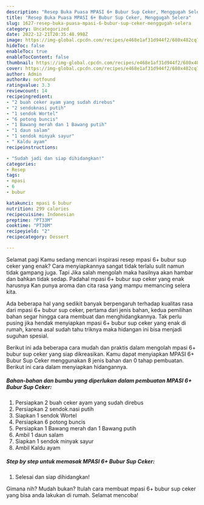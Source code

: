 ```yaml
---
description: "Resep Buka Puasa MPASI 6+ Bubur Sup Ceker, Menggugah Selera"
title: "Resep Buka Puasa MPASI 6+ Bubur Sup Ceker, Menggugah Selera"
slug: 1627-resep-buka-puasa-mpasi-6-bubur-sup-ceker-menggugah-selera
category: Uncategorized
date: 2022-12-21T20:35:48.998Z
image: https://img-global.cpcdn.com/recipes/e468e1af31d944f2/680x482cq70/mpasi-6-bubur-sup-ceker-foto-resep-utama.jpg
hideToc: false
enableToc: true
enableTocContent: false
thumbnail: https://img-global.cpcdn.com/recipes/e468e1af31d944f2/680x482cq70/mpasi-6-bubur-sup-ceker-foto-resep-utama.jpg
cover: https://img-global.cpcdn.com/recipes/e468e1af31d944f2/680x482cq70/mpasi-6-bubur-sup-ceker-foto-resep-utama.jpg
author: Admin
authorAv: notfound
ratingvalue: 3.3
reviewcount: 14
recipeingredient:
- "2 buah ceker ayam yang sudah direbus"
- "2 sendoknasi putih"
- "1 sendok Wortel"
- "6 potong buncis"
- "1 Bawang merah dan 1 Bawang putih"
- "1 daun salam"
- "1 sendok minyak sayur"
- " Kaldu ayam"
recipeinstructions:

- "Sudah jadi dan siap dihidangkan!"
categories:
- Resep
tags:
- mpasi
- 6
- bubur

katakunci: mpasi 6 bubur 
nutrition: 299 calories
recipecuisine: Indonesian
preptime: "PT33M"
cooktime: "PT30M"
recipeyield: "2"
recipecategory: Dessert

---
```



Selamat pagi Kamu sedang mencari inspirasi resep mpasi 6+ bubur sup ceker yang enak? Cara menyiapkannya sangat tidak terlalu sulit namun tidak gampang juga. Tapi Jika salah mengolah maka hasilnya akan hambar dan bahkan tidak sedap. Padahal mpasi 6+ bubur sup ceker yang enak harusnya Kan punya aroma dan cita rasa yang mampu memancing selera kita.




Ada beberapa hal yang sedikit banyak berpengaruh terhadap kualitas rasa dari mpasi 6+ bubur sup ceker, pertama dari jenis bahan, kedua pemilihan bahan segar hingga cara membuat dan menghidangkannya. Tak perlu pusing jika hendak menyiapkan mpasi 6+ bubur sup ceker yang enak di rumah, karena asal sudah tahu triknya maka hidangan ini bisa menjadi suguhan spesial.


Berikut ini ada beberapa cara mudah dan praktis dalam mengolah mpasi 6+ bubur sup ceker yang siap dikreasikan. Kamu dapat menyiapkan MPASI 6+ Bubur Sup Ceker menggunakan 8 jenis bahan dan 0 tahap pembuatan. Berikut ini cara dalam menyiapkan hidangannya.

<!--inarticleads1-->

##### Bahan-bahan dan bumbu yang diperlukan dalam pembuatan MPASI 6+ Bubur Sup Ceker:

1. Persiapkan 2 buah ceker ayam yang sudah direbus
1. Persiapkan 2 sendok.nasi putih
1. Siapkan 1 sendok Wortel
1. Persiapkan 6 potong buncis
1. Persiapkan 1 Bawang merah dan 1 Bawang putih
1. Ambil 1 daun salam
1. Siapkan 1 sendok minyak sayur
1. Ambil  Kaldu ayam




<!--inarticleads2-->

##### Step by step untuk memasak MPASI 6+ Bubur Sup Ceker:


1. Selesai dan siap dihidangkan!



Gimana nih? Mudah bukan? Itulah cara membuat mpasi 6+ bubur sup ceker yang bisa anda lakukan di rumah. Selamat mencoba!

